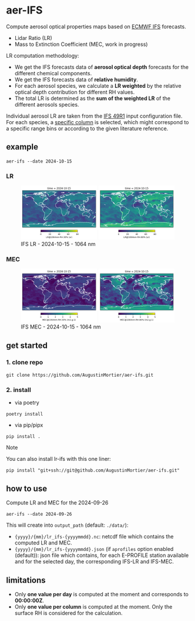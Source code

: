 # aer-IFS

Compute aerosol optical properties maps based on [ECMWF IFS](https://www.ecmwf.int/en/forecasts/documentation-and-support/changes-ecmwf-model) forecasts.
- Lidar Ratio (LR)
- Mass to Extinction Coefficient (MEC, work in progress)

LR computation methodology:
- We get the IFS forecasts data of **aerosol optical depth** forecasts for the different chemical components.
- We get the IFS forecasts data of **relative humidity**.
- For each aerosol species, we calculate a **LR weighted** by the relative optical depth contribution for different RH values.
- The total LR is determined as the **sum of the weighted LR** of the different aerosols species.
  
Individual aerosol LR are taken from the [IFS 49R1](aer_ifs/config/aerosol_ifs_49R1_20230725.nc) input configuration file. For each species, a [specific column](aer_ifs/config/species_column.json) is selected, which might correspond to a specific range bins or according to the given literature reference.
 
## example

```
aer-ifs --date 2024-10-15
```
### LR
<figure>
  <div float="left">
    <img src="examples/lr-1064nm-rh30-20241015.png" width="49%">
    <img src="examples/lr-1064nm-rh80-20241015.png" width="49%">
  </div>
  <figcaption>IFS LR - 2024-10-15 - 1064 nm</figcaption>
</figure>

### MEC
<figure>
  <div float="left">
    <img src="examples/mec-1064nm-rh30-20241015.png" width="49%">
    <img src="examples/mec-1064nm-rh80-20241015.png" width="49%">
  </div>
  <figcaption>IFS MEC - 2024-10-15 - 1064 nm</figcaption>
</figure>

## get started

### 1. clone repo
```
git clone https://github.com/AugustinMortier/aer-ifs.git
```

### 2. install
- via poetry
```
poetry install
```

- via pip/pipx
```
pip install .
```

> [!NOTE]
> You can also install lr-ifs with this one liner:
> ```
> pip install "git+ssh://git@github.com/AugustinMortier/aer-ifs.git"
> ```

## how to use
Compute LR and MEC for the 2024-09-26

```
aer-ifs --date 2024-09-26
```

This will create into `output_path` (default: `./data/`):
- `{yyyy}/{mm}/lr_ifs-{yyyymmdd}.nc`: netcdf file which contains the computed LR and MEC.
- `{yyyy}/{mm}/lr_ifs-{yyyymmdd}.json` (if `aprofiles` option enabled (default)): json file which contains, for each E-PROFILE station available and for the selected day, the corresponding IFS-LR and IFS-MEC.

## limitations
- Only **one value per day** is computed at the moment and corresponds to **00:00:00Z**.
- Only **one value per column** is computed at the moment. Only the surface RH is considered for the calculation.
